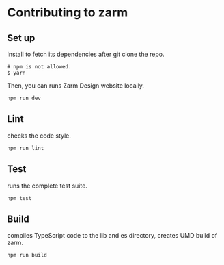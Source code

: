 # Contributing to zarm

## Set up
Install to fetch its dependencies after git clone the repo.

```
# npm is not allowed.
$ yarn
```

Then, you can runs Zarm Design website locally.
```
npm run dev
```


## Lint
checks the code style.
```
npm run lint
```

## Test
runs the complete test suite.
```
npm test
```

## Build
compiles TypeScript code to the lib and es directory, creates UMD build of zarm.
```
npm run build
```
